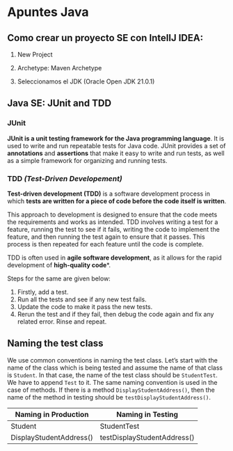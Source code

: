 # Apuntes Java

## Como crear un proyecto SE con IntellJ IDEA:

1. New Project

2. Archetype: Maven Archetype

3. Seleccionamos el JDK (Oracle Open JDK 21.0.1)

## Java SE: JUnit and TDD

### JUnit

**JUnit is a unit testing framework for the Java programming language**. It is used to write and run repeatable tests for Java code. JUnit provides a set of **annotations** and **assertions** that make it easy to write and run tests, as well as a simple framework for organizing and running tests.

### TDD *(Test-Driven Developement)*

**Test-driven development (TDD)** is a software development process in which **tests are written for a piece of code before the code itself is written**.

This approach to development is designed to ensure that the code 
meets the requirements and works as intended. TDD involves writing a 
test for a feature, running the test to see if it fails, writing the 
code to implement the feature, and then running the test again to ensure
 that it passes. This process is then repeated for each feature until 
the code is complete.

TDD is often used in **agile software development**, as it allows for the rapid development of **high-quality code***.

Steps for the same are given below:

1. Firstly, add a test.
2. Run all the tests and see if any new test fails.
3. Update the code to make it pass the new tests.
4. Rerun the test and if they fail, then debug the code again and fix any related error. Rinse and repeat.

## Naming the test class

We use common conventions in naming the test class. Let’s start with 
the name of the class which is being tested and assume the name of that 
class is `Student`. In that case, the name of the test class should be `StudentTest`. We have to append `Test` to it. The same naming convention is used in the case of methods. If there is a method `DisplayStudentAddress()`, then the name of the method in testing should be `testDisplayStudentAddress()`.



| Naming in Production    | Naming in Testing           |
| ----------------------- | --------------------------- |
| Student                 | StudentTest                 |
| DisplayStudentAddress() | testDisplayStudentAddress() |
